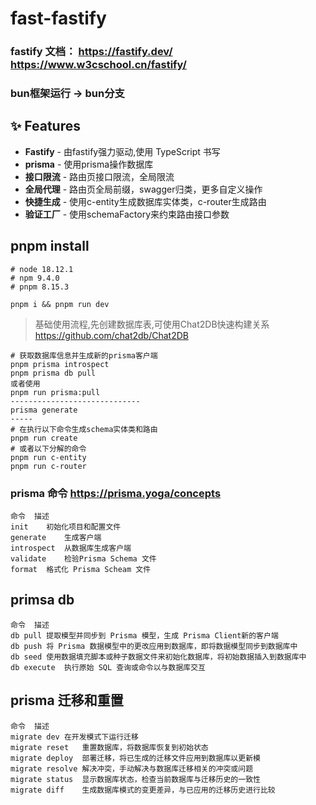 # fast-fastify
### fastify 文档： https://fastify.dev/ https://www.w3cschool.cn/fastify/

### bun框架运行 -> bun分支

## ✨ Features

- **Fastify** - 由fastify强力驱动,使用 TypeScript 书写
- **prisma** - 使用prisma操作数据库
- **接口限流** - 路由页接口限流，全局限流
- **全局代理** - 路由页全局前缀，swagger归类，更多自定义操作
- **快捷生成** - 使用c-entity生成数据库实体类，c-router生成路由
- **验证工厂** - 使用schemaFactory来约束路由接口参数

## pnpm install

```
# node 18.12.1
# npm 9.4.0
# pnpm 8.15.3

pnpm i && pnpm run dev
```

> 基础使用流程,先创建数据库表,可使用Chat2DB快速构建关系 https://github.com/chat2db/Chat2DB

```
# 获取数据库信息并生成新的prisma客户端
pnpm prisma introspect
pnpm prisma db pull
或者使用
pnpm run prisma:pull
-----------------------------
prisma generate
-----
# 在执行以下命令生成schema实体类和路由
pnpm run create
# 或者以下分解的命令
pnpm run c-entity
pnpm run c-router
```

### prisma 命令 https://prisma.yoga/concepts
```
命令	描述
init	初始化项目和配置文件
generate	生成客户端
introspect	从数据库生成客户端
validate	检验Prisma Schema 文件
format	格式化 Prisma Scheam 文件
```

## primsa db
```
命令  描述
db pull	提取模型并同步到 Prisma 模型，生成 Prisma Client新的客户端
db push	将 Prisma 数据模型中的更改应用到数据库，即将数据模型同步到数据库中
db seed	使用数据填充脚本或种子数据文件来初始化数据库，将初始数据插入到数据库中
db execute	执行原始 SQL 查询或命令以与数据库交互
```

## prisma 迁移和重置
```
命令	描述
migrate dev	在开发模式下运行迁移
migrate reset	重置数据库，将数据库恢复到初始状态
migrate deploy	部署迁移，将已生成的迁移文件应用到数据库以更新模
migrate resolve	解决冲突，手动解决与数据库迁移相关的冲突或问题
migrate status	显示数据库状态，检查当前数据库与迁移历史的一致性
migrate diff	生成数据库模式的变更差异，与已应用的迁移历史进行比较
```
